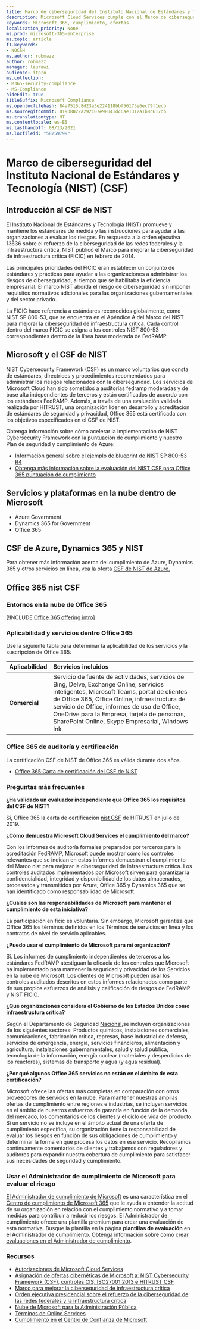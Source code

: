 ```yaml
---
title: Marco de ciberseguridad del Instituto Nacional de Estándares y Tecnología (NIST) (CSF)
description: Microsoft Cloud Services cumple con el Marco de ciberseguridad (CSF) del Instituto Nacional de Estándares y Tecnología (NIST).
keywords: Microsoft 365, cumplimiento, ofertas
localization_priority: None
ms.prod: microsoft-365-enterprise
ms.topic: article
f1.keywords:
- NOCSH
ms.author: robmazz
author: robmazz
manager: laurawi
audience: itpro
ms.collection:
- M365-security-compliance
- MS-Compliance
hideEdit: true
titleSuffix: Microsoft Compliance
ms.openlocfilehash: 84a7515c8d23a3e224118bbf56175e6ec79f1ecb
ms.sourcegitcommit: 01938022a292c07e98041dc6ae1312a1b8c617db
ms.translationtype: MT
ms.contentlocale: es-ES
ms.lasthandoff: 08/13/2021
ms.locfileid: "58259799"
---
```

# <a name="national-institute-of-standards-and-technology-nist-cybersecurity-framework-csf"></a>Marco de ciberseguridad del Instituto Nacional de Estándares y Tecnología (NIST) (CSF)

## <a name="nist-csf-overview"></a>Introducción al CSF de NIST

El Instituto Nacional de Estándares y Tecnología (NIST) promueve y mantiene los estándares de medida y las instrucciones para ayudar a las organizaciones a evaluar los riesgos. En respuesta a la orden ejecutiva 13636 sobre el refuerzo de la ciberseguridad de las redes federales y la infraestructura crítica, NIST publicó el Marco para mejorar la ciberseguridad de infraestructura crítica (FICIC) en febrero de 2014.

Las principales prioridades del FICIC eran establecer un conjunto de estándares y prácticas para ayudar a las organizaciones a administrar los riesgos de ciberseguridad, al tiempo que se habilitaba la eficiencia empresarial. El marco NIST aborda el riesgo de ciberseguridad sin imponer requisitos normativos adicionales para las organizaciones gubernamentales y del sector privado.

La FICIC hace referencia a estándares reconocidos globalmente, como NIST SP 800-53, que se encuentra en el Apéndice A del Marco del NIST para mejorar la ciberseguridad de infraestructura [crítica.](https://www.nist.gov/publications/framework-improving-critical-infrastructure-cybersecurity-version-11) Cada control dentro del marco FICIC se asigna a los controles NIST 800-53 correspondientes dentro de la línea base moderada de FedRAMP.

## <a name="microsoft-and-the-nist-csf"></a>Microsoft y el CSF de NIST

NIST Cybersecurity Framework (CSF) es un marco voluntarios que consta de estándares, directrices y procedimientos recomendados para administrar los riesgos relacionados con la ciberseguridad. Los servicios de Microsoft Cloud han sido sometidos a auditorías fedramp moderadas y de base alta independientes de terceros y están certificados de acuerdo con los estándares FedRAMP. Además, a través de una evaluación validada realizada por HITRUST, una organización líder en desarrollo y acreditación de estándares de seguridad y privacidad, Office 365 está certificada con los objetivos especificados en el CSF de NIST.

Obtenga información sobre cómo acelerar la implementación de NIST Cybersecurity Framework con la puntuación de cumplimiento y nuestro Plan de seguridad y cumplimiento de Azure:

- [Información general sobre el ejemplo de blueprint de NIST SP 800-53 R4](/azure/governance/blueprints/samples/nist-sp-800-53-rev4/)
- [Obtenga más información sobre la evaluación del NIST CSF para Office 365 puntuación de cumplimiento](https://techcommunity.microsoft.com/t5/Security-Privacy-and-Compliance/New-NIST-CSF-and-CSA-CCM-assessments-available-in-Compliance/ba-p/218554)

## <a name="microsoft-in-scope-cloud-platforms--services"></a>Servicios y plataformas en la nube dentro de Microsoft 

- Azure Government
- Dynamics 365 for Government
- Office 365

## <a name="azure-dynamics-365-and-nist-csf"></a>CSF de Azure, Dynamics 365 y NIST

Para obtener más información acerca del cumplimiento de Azure, Dynamics 365 y otros servicios en línea, vea la oferta [CSF de NIST de Azure.](/azure/compliance/offerings/offering-nist-csf)

## <a name="office-365-and-nist-csf"></a>Office 365 nist CSF

### <a name="office-365-cloud-environments"></a>Entornos en la nube de Office 365

[!INCLUDE [Office 365 offering intro](../includes/o365-offering-introduction.md)]

### <a name="office-365-applicability-and-in-scope-services"></a>Aplicabilidad y servicios dentro Office 365

Use la siguiente tabla para determinar la aplicabilidad de los servicios y la suscripción de Office 365:

| **Aplicabilidad** | **Servicios incluidos** |
|:------------------|:----------------------|
| **Comercial** | Servicio de fuente de actividades, servicios de Bing, Delve, Exchange Online, servicios inteligentes, Microsoft Teams, portal de clientes de Office 365, Office Online, infraestructura de servicio de Office, informes de uso de Office, OneDrive para la Empresa, tarjeta de personas, SharePoint Online, Skype Empresarial, Windows Ink |

### <a name="office-365-audit-cycle-and-certification"></a>Office 365 de auditoría y certificación

La certificación CSF de NIST de Office 365 es válida durante dos años.

- [Office 365 Carta de certificación del CSF de NIST](https://aka.ms/O365NISTCSFcertification)

### <a name="frequently-asked-questions"></a>Preguntas más frecuentes

**¿Ha validado un evaluador independiente que Office 365 los requisitos del CSF de NIST?**

Sí, Office 365 la carta de certificación [nist CSF](https://servicetrust.microsoft.com/ViewPage/MSComplianceGuide?command=Download&downloadType=Document&downloadId=2a472d92-7c3b-47e0-9ae7-0f539da31f42&docTab=4ce99610-c9c0-11e7-8c2c-f908a777fa4d_GRC_Assessment_Reports) de HITRUST en julio de 2019.

**¿Cómo demuestra Microsoft Cloud Services el cumplimiento del marco?**

Con los informes de auditoría formales preparados por terceros para la acreditación FedRAMP, Microsoft puede mostrar cómo los controles relevantes que se indican en estos informes demuestran el cumplimiento del Marco nist para mejorar la ciberseguridad de infraestructura crítica. Los controles auditados implementados por Microsoft sirven para garantizar la confidencialidad, integridad y disponibilidad de los datos almacenados, procesados y transmitidos por Azure, Office 365 y Dynamics 365 que se han identificado como responsabilidad de Microsoft.

**¿Cuáles son las responsabilidades de Microsoft para mantener el cumplimiento de esta iniciativa?**

La participación en ficic es voluntaria. Sin embargo, Microsoft garantiza que Office 365 los términos definidos en los Términos de servicios en línea y los contratos de nivel de servicio aplicables.

**¿Puedo usar el cumplimiento de Microsoft para mi organización?**

Sí. Los informes de cumplimiento independientes de terceros a los estándares FedRAMP atestiguan la eficacia de los controles que Microsoft ha implementado para mantener la seguridad y privacidad de los Servicios en la nube de Microsoft. Los clientes de Microsoft pueden usar los controles auditados descritos en estos informes relacionados como parte de sus propios esfuerzos de análisis y calificación de riesgos de FedRAMP y NIST FICIC.

**¿Qué organizaciones considera el Gobierno de los Estados Unidos como infraestructura crítica?**

Según el Departamento de Seguridad [Nacional,](https://www.dhs.gov/critical-infrastructure-sectors)se incluyen organizaciones de los siguientes sectores: Productos químicos, instalaciones comerciales, comunicaciones, fabricación crítica, represas, base industrial de defensa, servicios de emergencia, energía, servicios financieros, alimentación y agricultura, instalaciones gubernamentales, salud y salud pública, tecnología de la información, energía nuclear (materiales y desperdicios de los reactores), sistemas de transporte y agua (y agua residual).

**¿Por qué algunos Office 365 servicios no están en el ámbito de esta certificación?**

Microsoft ofrece las ofertas más completas en comparación con otros proveedores de servicios en la nube. Para mantener nuestras amplias ofertas de cumplimiento entre regiones e industrias, se incluyen servicios en el ámbito de nuestros esfuerzos de garantía en función de la demanda del mercado, los comentarios de los clientes y el ciclo de vida del producto. Si un servicio no se incluye en el ámbito actual de una oferta de cumplimiento específica, su organización tiene la responsabilidad de evaluar los riesgos en función de sus obligaciones de cumplimiento y determinar la forma en que procesa los datos en ese servicio. Recopilamos continuamente comentarios de clientes y trabajamos con reguladores y auditores para expandir nuestra cobertura de cumplimiento para satisfacer sus necesidades de seguridad y cumplimiento.

### <a name="use-microsoft-compliance-manager-to-assess-your-risk"></a>Usar el Administrador de cumplimiento de Microsoft para evaluar el riesgo

[El Administrador de cumplimiento de Microsoft](/microsoft-365/compliance/compliance-manager) es una característica en el [Centro de cumplimiento de Microsoft 365](/microsoft-365/compliance/microsoft-365-compliance-center) que le ayuda a entender la actitud de su organización en relación con el cumplimiento normativo y a tomar medidas para contribuir a reducir los riesgos. El Administrador de cumplimiento ofrece una plantilla premium para crear una evaluación de esta normativa. Busque la plantilla en la página **plantillas de evaluación** en el Administrador de cumplimiento. Obtenga información sobre cómo [crear evaluaciones en el Administrador de cumplimiento](/microsoft-365/compliance/compliance-manager-assessments).

### <a name="resources"></a>Recursos

- [Autorizaciones de Microsoft Cloud Services](https://marketplace.fedramp.gov/index.html#/products?status=Compliant&sort=productName)
- [Asignación de ofertas cibernéticas de Microsoft a: NIST Cybersecurity Framework (CSF), controles CIS, ISO27001:2013 e HITRUST CSF](https://go.microsoft.com/fwlink/p/?linkid=2074025)
- [Marco para mejorar la ciberseguridad de infraestructura crítica](https://www.nist.gov/publications/framework-improving-critical-infrastructure-cybersecurity-version-11)
- [Orden ejecutiva presidencial sobre el refuerzo de la ciberseguridad de las redes federales y la infraestructura crítica](https://www.whitehouse.gov/the-press-office/2017/05/11/presidential-executive-order-strengthening-cybersecurity-federal)
- [Nube de Microsoft para la Administración Pública](https://go.microsoft.com/fwlink/p/?linkid=2087246)
- [Términos de Online Services](https://www.microsoftvolumelicensing.com/DocumentSearch.aspx?Mode=3&DocumentTypeId=31)
- [Cumplimiento en el Centro de Confianza de Microsoft](https://www.microsoft.com/trust-center/compliance/compliance-overview)
